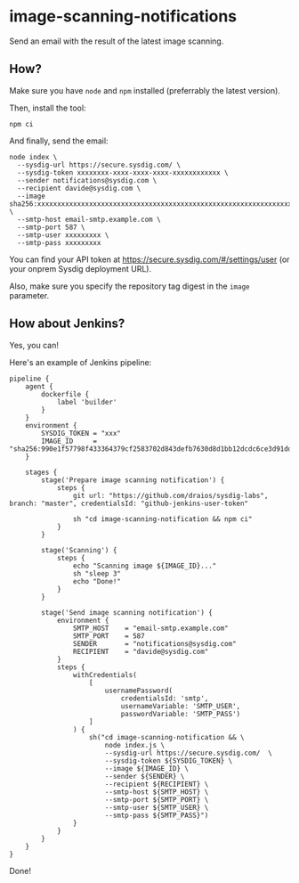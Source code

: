 # image-scanning-notifications

Send an email with the result of the latest image scanning.

## How?

Make sure you have `node` and `npm` installed (preferrably the latest version).

Then, install the tool:

```
npm ci
```

And finally, send the email:

```
node index \
  --sysdig-url https://secure.sysdig.com/ \
  --sysdig-token xxxxxxxx-xxxx-xxxx-xxxx-xxxxxxxxxxxx \
  --sender notifications@sysdig.com \
  --recipient davide@sysdig.com \
  --image sha256:xxxxxxxxxxxxxxxxxxxxxxxxxxxxxxxxxxxxxxxxxxxxxxxxxxxxxxxxxxxxxxxx \
  --smtp-host email-smtp.example.com \
  --smtp-port 587 \
  --smtp-user xxxxxxxxx \
  --smtp-pass xxxxxxxxx
```

You can find your API token at https://secure.sysdig.com/#/settings/user (or your onprem Sysdig deployment URL).

Also, make sure you specify the repository tag digest in the `image` parameter.

## How about Jenkins?

Yes, you can!

Here's an example of Jenkins pipeline:

```
pipeline {
    agent {
        dockerfile {
            label 'builder'
        }
    }
    environment {
        SYSDIG_TOKEN = "xxx"
        IMAGE_ID     = "sha256:990e1f57798f433364379cf2583702d843defb7630d8d1bb12dcdc6ce3d91ddb"
    }

    stages {
        stage('Prepare image scanning notification') {
            steps {
                git url: "https://github.com/draios/sysdig-labs", branch: "master", credentialsId: "github-jenkins-user-token"

                sh "cd image-scanning-notification && npm ci"
            }
        }
        
        stage('Scanning') {
            steps {
                echo "Scanning image ${IMAGE_ID}..."
                sh "sleep 3"
                echo "Done!"
            }
        }

        stage('Send image scanning notification') {
            environment {
                SMTP_HOST    = "email-smtp.example.com"
                SMTP_PORT    = 587
                SENDER       = "notifications@sysdig.com"
                RECIPIENT    = "davide@sysdig.com"
            }
            steps {
                withCredentials(
                    [
                        usernamePassword(
                            credentialsId: 'smtp',
                            usernameVariable: 'SMTP_USER',
                            passwordVariable: 'SMTP_PASS')
                    ]
                ) {
                    sh("cd image-scanning-notification && \
                        node index.js \
                        --sysdig-url https://secure.sysdig.com/  \
                        --sysdig-token ${SYSDIG_TOKEN} \
                        --image ${IMAGE_ID} \
                        --sender ${SENDER} \
                        --recipient ${RECIPIENT} \
                        --smtp-host ${SMTP_HOST} \
                        --smtp-port ${SMTP_PORT} \
                        --smtp-user ${SMTP_USER} \
                        --smtp-pass ${SMTP_PASS}")
                }
            }
        }
    }
}
```

Done!
